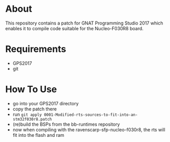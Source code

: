 # About
This repository contains a patch for GNAT Programming Studio 2017 which enables
it to compile code suitable for the Nucleo-F030R8 board.

# Requirements
* GPS2017
* git

# How To Use
* go into your GPS2017 directory
* copy the patch there
* run `git apply 0001-Modified-rts-sources-to-fit-into-an-stm32f030r8.patch`
* (re)build the BSPs from the bb-runtimes repository
* now when compiling with the ravenscarp-sfp-nucleo-f030r8, the rts will fit
  into the flash and ram
